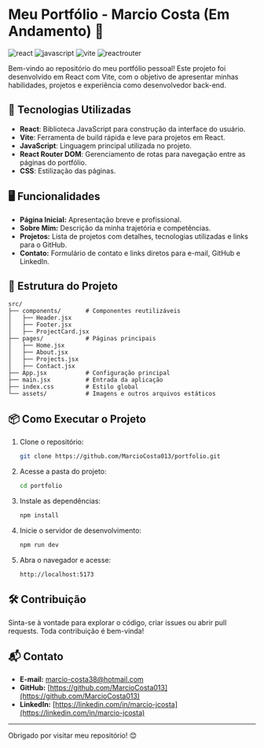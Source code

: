 [react]: https://img.shields.io/badge/react-%2320232a.svg?style=for-the-badge&logo=react&logoColor=%2361DAFB
[vite]: https://img.shields.io/badge/vite-%23646CFF.svg?style=for-the-badge&logo=vite&logoColor=white
[reactrouter]: https://img.shields.io/badge/React_Router-CA4245?style=for-the-badge&logo=react-router&logoColor=white
[javascript]: https://img.shields.io/badge/javascript-%23323330.svg?style=for-the-badge&logo=javascript&logoColor=%23F7DF1E

# Meu Portfólio - Marcio Costa (Em Andamento) 🔋
![react][react]
![javascript][javascript]
![vite][vite]
![reactrouter][reactrouter]

Bem-vindo ao repositório do meu portfólio pessoal! Este projeto foi desenvolvido em React com Vite, com o objetivo de apresentar minhas habilidades, projetos e experiência como desenvolvedor back-end.

## 🚀 Tecnologias Utilizadas

- **React**: Biblioteca JavaScript para construção da interface do usuário.
- **Vite**: Ferramenta de build rápida e leve para projetos em React.
- **JavaScript**: Linguagem principal utilizada no projeto.
- **React Router DOM**: Gerenciamento de rotas para navegação entre as páginas do portfólio.
- **CSS**: Estilização das páginas.

## 🖥️ Funcionalidades

- **Página Inicial:** Apresentação breve e profissional.
- **Sobre Mim:** Descrição da minha trajetória e competências.
- **Projetos:** Lista de projetos com detalhes, tecnologias utilizadas e links para o GitHub.
- **Contato:** Formulário de contato e links diretos para e-mail, GitHub e LinkedIn.

## 📂 Estrutura do Projeto

```
src/
├── components/       # Componentes reutilizáveis
│   ├── Header.jsx
│   ├── Footer.jsx
│   ├── ProjectCard.jsx
├── pages/            # Páginas principais
│   ├── Home.jsx
│   ├── About.jsx
│   ├── Projects.jsx
│   ├── Contact.jsx
├── App.jsx           # Configuração principal
├── main.jsx          # Entrada da aplicação
├── index.css         # Estilo global
└── assets/           # Imagens e outros arquivos estáticos
```

## 📦 Como Executar o Projeto

1. Clone o repositório:
   ```bash
   git clone https://github.com/MarcioCosta013/portfolio.git
   ```

2. Acesse a pasta do projeto:
   ```bash
   cd portfolio
   ```

3. Instale as dependências:
   ```bash
   npm install
   ```

4. Inicie o servidor de desenvolvimento:
   ```bash
   npm run dev
   ```

5. Abra o navegador e acesse:
   ```
   http://localhost:5173
   ```

## 🛠️ Contribuição

Sinta-se à vontade para explorar o código, criar issues ou abrir pull requests. Toda contribuição é bem-vinda!

## 📬 Contato

- **E-mail:** [marcio-costa38@hotmail.com](mailto:marcio-costa38@hotmail.com)
- **GitHub:** [https://github.com/MarcioCosta013](https://github.com/MarcioCosta013)
- **LinkedIn:** [https://linkedin.com/in/marcio-jcosta](https://linkedin.com/in/marcio-jcosta)

---

Obrigado por visitar meu repositório! 😊
